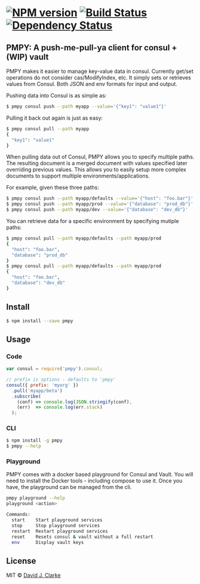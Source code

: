 #  [![NPM version][npm-image]][npm-url] [![Build Status][travis-image]][travis-url] [![Dependency Status][daviddm-image]][daviddm-url]

## PMPY: A push-me-pull-ya client for consul + (WIP) vault

PMPY makes it easier to manage key-value data in consul.  Currently get/set operations do not consider cas/ModifyIndex, etc.
It simply sets or retrieves values from Consul. Both JSON and env formats for input and output.  

Pushing data into Consul is as simple as:

```sh
$ pmpy consul push --path myapp --value='{"key1": "value1"}'
```

Pulling it back out again is just as easy:

```sh
$ pmpy consul pull --path myapp 
{
  "key1": "value1"
}
```

When pulling data out of Consul, PMPY allows you to specify multiple paths.  The resulting document is a merged document with 
values specified later overriding previous values.  This allows you to easily setup more complex documents to support
multiple environments/applications.

For example, given these three paths:

```sh
$ pmpy consul push --path myapp/defaults --value='{"host": "foo.bar"}'
$ pmpy consul push --path myapp/prod --value='{"database": "prod_db"}'
$ pmpy consul push --path myapp/dev --value='{"database": "dev_db"}'
```

You can retrieve data for a specific environment by specifying mutiple paths:
 
```sh
$ pmpy consul pull --path myapp/defaults --path myapp/prod
{
  "host": "foo.bar",
  "database": "prod_db"
}
$ pmpy consul pull --path myapp/defaults --path myapp/prod
{
  "host": "foo.bar",
  "database": "dev_db"
}
``` 


## Install

```sh
$ npm install --save pmpy
```


## Usage

### Code

```js
var consul = require('pmpy').consul;

// prefix is options - defaults to 'pmpy'
consul({ prefix: 'myorg' })
  .pull('myapp/beta')
  .subscribe(
    (conf) => console.log(JSON.stringify(conf),
    (err)  => console.log(err.stack)
  );
```

### CLI

```sh
$ npm install -g pmpy
$ pmpy --help
```

### Playground

PMPY comes with a docker based playground for Consul and Vault.  You will need to install the Docker tools - including compose to use it.
Once you have, the playground can be managed from the cli.

```sh
pmpy playground --help
playground <action>

Commands:
  start    Start playground services
  stop     Stop playground services
  restart  Restart playground services
  reset    Resets consul & vault without a full restart
  env      Display vault keys

```

## License

MIT © [David J. Clarke]()


[npm-image]: https://badge.fury.io/js/pmpy.svg
[npm-url]: https://npmjs.org/package/pmpy
[travis-image]: https://travis-ci.org/davidcl64/pmpy.svg?branch=master
[travis-url]: https://travis-ci.org/davidcl64/pmpy
[daviddm-image]: https://david-dm.org/davidcl64/pmpy.svg?theme=shields.io
[daviddm-url]: https://david-dm.org/davidcl64/pmpy

